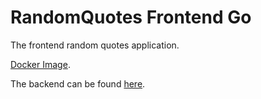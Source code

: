 # RandomQuotes Frontend Go

The frontend random quotes application.

[Docker Image](https://hub.docker.com/r/octopussamples/randomquotesfrontendgo).

The backend can be found [here](https://github.com/OctopusSamples/RandonQuotes-Backend-Go).